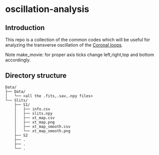 # oscillation-analysis
## Introduction

This repo is a collection of the common codes which will be useful for analyzing the transverse oscillation of the [Coronal loops](https://en.wikipedia.org/wiki/Coronal_loop). 

Note
make_movie: for proper axis ticks change left,right,top and bottom accordingly.

## Directory structure
```
Data/
├── Data/
│   └── <all the .fits,.sav,.npy files>
└── Slits/
    ├── S1/
    │   ├── info.csv
    │   ├── slits.npy
    │   ├── xt_map.csv
    │   ├── xt_map.png
    │   ├── xt_map_smooth.csv
    │   └── xt_map_smooth.png
    ├── S2
    ├── .
    ├── .
    └── .
```
